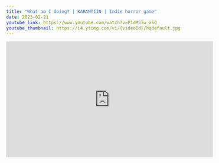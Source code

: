 ```yaml
---
title: "What am I doing? | KARANTIIN | Indie horror game"
date: 2023-02-21
youtube_link: https://www.youtube.com/watch?v=P1dM5Tw_xSQ
youtube_thumbnail: https://i4.ytimg.com/vi/{videoId}/hqdefault.jpg
---
```

<iframe width="560" height="315" src="https://www.youtube.com/embed/P1dM5Tw_xSQ" title="What am I doing? | KARANTIIN | Indie horror game" frameborder="0" allow="accelerometer; autoplay; clipboard-write; encrypted-media; gyroscope; picture-in-picture; web-share" allowfullscreen></iframe>
